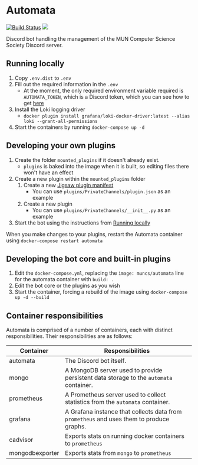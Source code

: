 # Automata

[![Build Status](https://drone.rileyflynn.me/api/badges/MUNComputerScienceSociety/Automata/status.svg)](https://drone.rileyflynn.me/MUNComputerScienceSociety/Automata)
[![](https://images.microbadger.com/badges/image/muncs/automata.svg)](https://microbadger.com/images/muncs/automata "Get your own image badge on microbadger.com")

Discord bot handling the management of the MUN Computer Science Society Discord server.

## Running locally

1. Copy `.env.dist` to `.env`
2. Fill out the required information in the `.env`
   - At the moment, the only required environment variable required is `AUTOMATA_TOKEN`, which is a Discord token, which you can see how to get [here](https://discordpy.readthedocs.io/en/latest/discord.html)
3. Install the Loki logging driver
   - `docker plugin install grafana/loki-docker-driver:latest --alias loki --grant-all-permissions`
4. Start the containers by running `docker-compose up -d`

## Developing your own plugins

1. Create the folder `mounted_plugins` if it doesn't already exist.
   - `plugins` is baked into the image when it is built, so editing files there won't have an effect
2. Create a new plugin within the `mounted_plugins` folder
   1. Create a new [Jigsaw plugin manifest](https://jigsaw.readthedocs.io/en/latest/plugin.json.html)
      - You can use `plugins/PrivateChannels/plugin.json` as an example
   2. Create a new plugin
      - You can use `plugins/PrivateChannels/__init__.py` as an example
3. Start the bot using the instructions from [Running locally](#running-locally)

When you make changes to your plugins, restart the Automata container using `docker-compose restart automata`

## Developing the bot core and built-in plugins

1. Edit the `docker-compose.yml`, replacing the `image: muncs/automata` line for the automata container with `build: .`
2. Edit the bot core or the plugins as you wish
3. Start the container, forcing a rebuild of the image using `docker-compose up -d --build`

## Container responsibilities

Automata is comprised of a number of containers, each with distinct responsibilities. Their responsibilities are as follows:

| Container | Responsibilities |
| --- | --- |
| automata | The Discord bot itself. |
| mongo | A MongoDB server used to provide persistent data storage to the `automata` container. |
| prometheus | A Prometheus server used to collect statistics from the `automata` container. |
| grafana | A Grafana instance that collects data from `prometheus` and uses them to produce graphs. |
| cadvisor | Exports stats on running docker containers to `prometheus` |
| mongodbexporter | Exports stats from `mongo` to `prometheus` |
